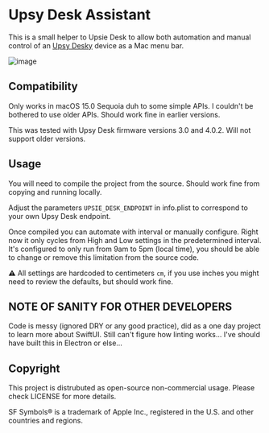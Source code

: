# Upsy Desk Assistant

This is a small helper to Upsie Desk to allow both automation and manual control of an [Upsy Desky](https://github.com/tjhorner/upsy-desky) device as a Mac menu bar.

![image](https://github.com/user-attachments/assets/3a2f2ff3-e1f1-47a2-bb61-be2fc857c64e)

## Compatibility

Only works in macOS 15.0 Sequoia duh to some simple APIs. I couldn't be bothered to use older APIs. Should work fine in earlier versions.

This was tested with Upsy Desk firmware versions 3.0 and 4.0.2. Will not support older versions.

## Usage

You will need to compile the project from the source. Should work fine from copying and running locally.

Adjust the parameters `UPSIE_DESK_ENDPOINT` in info.plist to correspond to your own Upsy Desk endpoint.

Once compiled you can automate with interval or manually configure. Right now it only cycles from High and Low settings in the predetermined interval. It's configured to only run from 9am to 5pm (local time), you should be able to change or remove this limitation from the source code.

⚠️ All settings are hardcoded to centimeters `cm`, if you use inches you might need to review the defaults, but should work fine.

## NOTE OF SANITY FOR OTHER DEVELOPERS

Code is messy (ignored DRY or any good practice), did as a one day project to learn more about SwiftUI. Still can't figure how linting works... I've should have built this in Electron or else...

## Copyright

This project is distrubuted as open-source non-commercial usage. Please check LICENSE for more details.

SF Symbols® is a trademark of Apple Inc., registered in the U.S. and other countries and regions.

